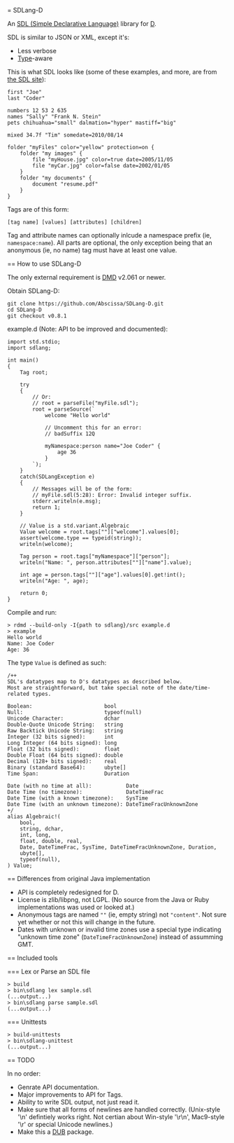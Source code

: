 = SDLang-D

An [SDL (Simple Declarative Language)](http://sdl.ikayzo.org/display/SDL/Language+Guide) library for [D](http://dlang.org).

SDL is similar to JSON or XML, except it's:
* Less verbose
* [Type](http://sdl.ikayzo.org/display/SDL/Language+Guide#LanguageGuide-literals)-aware

This is what SDL looks like (some of these examples, and more, are from
[the SDL site](http://sdl.ikayzo.org/display/SDL/Language+Guide)):
```
first "Joe"
last "Coder"

numbers 12 53 2 635
names "Sally" "Frank N. Stein"
pets chihuahua="small" dalmation="hyper" mastiff="big"

mixed 34.7f "Tim" somedate=2010/08/14
```

```
folder "myFiles" color="yellow" protection=on {
    folder "my images" {
        file "myHouse.jpg" color=true date=2005/11/05
        file "myCar.jpg" color=false date=2002/01/05
    }
    folder "my documents" {
        document "resume.pdf"
    }
}
```

Tags are of this form:
```
[tag name] [values] [attributes] [children]
```

Tag and attribute names can optionally inlcude a namespace prefix (ie, ```namespace:name```). All parts are optional, the only exception being that an anonymous (ie, no name) tag must have at least one value.

== How to use SDLang-D

The only external requirement is [DMD](http://dlang.org) v2.061 or newer.

Obtain SDLang-D:
```
git clone https://github.com/Abscissa/SDLang-D.git
cd SDLang-D
git checkout v0.8.1
```

example.d (Note: API to be improved and documented):
```
import std.stdio;
import sdlang;

int main()
{
    Tag root;
    
    try
    {
        // Or:
        // root = parseFile("myFile.sdl");
        root = parseSource(`
            welcome "Hello world"

            // Uncomment this for an error:
            // badSuffix 12Q

            myNamespace:person name="Joe Coder" {
                age 36
            }
        `);
    }
    catch(SDLangException e)
    {
        // Messages will be of the form:
        // myFile.sdl(5:28): Error: Invalid integer suffix.
        stderr.writeln(e.msg);
        return 1;
    }
    
    // Value is a std.variant.Algebraic
    Value welcome = root.tags[""]["welcome"].values[0];
    assert(welcome.type == typeid(string));
    writeln(welcome);
    
    Tag person = root.tags["myNamespace"]["person"];
    writeln("Name: ", person.attributes[""]["name"].value);
    
    int age = person.tags[""]["age"].values[0].get!int();
    writeln("Age: ", age);
    
    return 0;
}
```

Compile and run:
```
> rdmd --build-only -I{path to sdlang}/src example.d
> example
Hello world
Name: Joe Coder
Age: 36
```

The type ```Value``` is defined as such:
```
/++
SDL's datatypes map to D's datatypes as described below.
Most are straightforward, but take special note of the date/time-related types.

Boolean:                       bool
Null:                          typeof(null)
Unicode Character:             dchar
Double-Quote Unicode String:   string
Raw Backtick Unicode String:   string
Integer (32 bits signed):      int
Long Integer (64 bits signed): long
Float (32 bits signed):        float
Double Float (64 bits signed): double
Decimal (128+ bits signed):    real
Binary (standard Base64):      ubyte[]
Time Span:                     Duration

Date (with no time at all):           Date
Date Time (no timezone):              DateTimeFrac
Date Time (with a known timezone):    SysTime
Date Time (with an unknown timezone): DateTimeFracUnknownZone
+/
alias Algebraic!(
    bool,
    string, dchar,
    int, long,
    float, double, real,
    Date, DateTimeFrac, SysTime, DateTimeFracUnknownZone, Duration,
    ubyte[],
    typeof(null),
) Value;
```

== Differences from original Java implementation

* API is completely redesigned for D.
* License is zlib/libpng, not LGPL. (No source from the Java or Ruby implementations was used or looked at.)
* Anonymous tags are named ```""``` (ie, empty string) not ```"content"```. Not sure yet whether or not this will change in the future.
* Dates with unknown or invalid time zones use a special type indicating "unknown time zone" (```DateTimeFracUnknownZone```) instead of assumming GMT.

== Included tools

=== Lex or Parse an SDL file

```
> build
> bin\sdlang lex sample.sdl
(...output...)
> bin\sdlang parse sample.sdl
(...output...)
```

=== Unittests

```
> build-unittests
> bin\sdlang-unittest
(...output...)
```

== TODO

In no order:

* Genrate API documentation.
* Major improvements to API for Tags.
* Ability to write SDL output, not just read it.
* Make sure that all forms of newlines are handled correctly. (Unix-style '\n' defintiely works right. Not certian about Win-style '\r\n', Mac9-style '\r' or special Unicode newlines.)
* Make this a [DUB](https://github.com/rejectedsoftware/dub) package.
